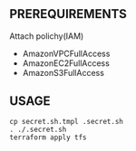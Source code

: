 #

## PREREQUIREMENTS

Attach polichy(IAM)

- AmazonVPCFullAccess
- AmazonEC2FullAccess
- AmazonS3FullAccess

## USAGE

```
cp secret.sh.tmpl .secret.sh
. ./.secret.sh
terraform apply tfs
```
